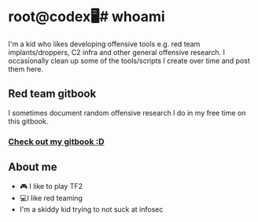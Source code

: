 # root@codex🖥️# whoami
I'm a kid who likes developing offensive tools e.g. red team implants/droppers, C2 infra and other general offensive research. I occasionally clean up some of the tools/scripts I create over time and post them here.

## Red team gitbook
I sometimes document random offensive research I do in my free time on this gitbook.
### [Check out my gitbook :D](https://codex-7.gitbook.io/codexs-terminal-window/)
## About me 

- :video_game: I like to play TF2
- 💻I like red teaming
- I'm a skiddy kid trying to not suck at infosec

